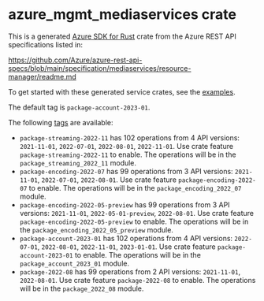 # azure_mgmt_mediaservices crate

This is a generated [Azure SDK for Rust](https://github.com/Azure/azure-sdk-for-rust) crate from the Azure REST API specifications listed in:

https://github.com/Azure/azure-rest-api-specs/blob/main/specification/mediaservices/resource-manager/readme.md

To get started with these generated service crates, see the [examples](https://github.com/Azure/azure-sdk-for-rust/blob/main/services/README.md#examples).

The default tag is `package-account-2023-01`.

The following [tags](https://github.com/Azure/azure-sdk-for-rust/blob/main/services/tags.md) are available:

- `package-streaming-2022-11` has 102 operations from 4 API versions: `2021-11-01`, `2022-07-01`, `2022-08-01`, `2022-11-01`. Use crate feature `package-streaming-2022-11` to enable. The operations will be in the `package_streaming_2022_11` module.
- `package-encoding-2022-07` has 99 operations from 3 API versions: `2021-11-01`, `2022-07-01`, `2022-08-01`. Use crate feature `package-encoding-2022-07` to enable. The operations will be in the `package_encoding_2022_07` module.
- `package-encoding-2022-05-preview` has 99 operations from 3 API versions: `2021-11-01`, `2022-05-01-preview`, `2022-08-01`. Use crate feature `package-encoding-2022-05-preview` to enable. The operations will be in the `package_encoding_2022_05_preview` module.
- `package-account-2023-01` has 102 operations from 4 API versions: `2022-07-01`, `2022-08-01`, `2022-11-01`, `2023-01-01`. Use crate feature `package-account-2023-01` to enable. The operations will be in the `package_account_2023_01` module.
- `package-2022-08` has 99 operations from 2 API versions: `2021-11-01`, `2022-08-01`. Use crate feature `package-2022-08` to enable. The operations will be in the `package_2022_08` module.